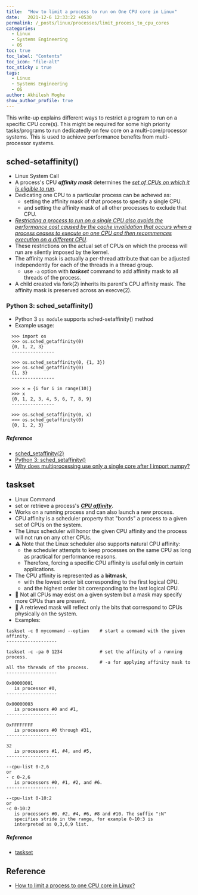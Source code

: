 ```yaml
---
title:  "How to limit a process to run on One CPU core in Linux"
date:   2021-12-6 12:33:22 +0530
permalink: /_posts/linux/processes/limit_process_to_cpu_cores
categories:
  - Linux
  - Systems Engineering
  - OS
toc: true
toc_label: "Contents"
toc_icon: "file-alt"
toc_sticky : true
tags:
  - Linux
  - Systems Engineering
  - OS
author: Akhilesh Moghe
show_author_profile: true
---
```


This write-up explains different ways to restrict a program to run on a specific CPU core(s). This might be required for some high priority tasks/programs to run dedicatedly on few core on a multi-core/processor systems. This is used to achieve performance benefits from multi-processor systems.

## sched-setaffinity()
  - Linux System Call
  - A process's CPU __*affinity mask*__ determines the *<u>set of CPUs on which it is eligible to run</u>*.
  - Dedicating one CPU to a particular process can be acheved as:
    - setting the affinity mask of that process to specify a single CPU.
    - and setting the affinity mask of all other processes to exclude that CPU.
  - *<u>Restricting a process to run on a single CPU also avoids the performance cost caused by the cache invalidation that occurs when a process ceases to execute on one CPU and then recommences execution on a different CPU</u>*.
  - These restrictions on the actual set of CPUs on which the process will run are silently imposed by the kernel.
  - The affinity mask is actually a per-thread attribute that can be adjusted independently for each of the threads in a thread group.
    - use `-a` option with __*taskset*__ command to add affinity mask to all threads of the process.
  - A child created via fork(2) inherits its parent's CPU affinity mask. The affinity mask is preserved across an execve(2).

### Python 3: sched_setaffinity()
  - Python 3 `os module` supports sched-setaffinity() method
  - Example usage:
  ```
    >>> import os
    >>> os.sched_getaffinity(0)
    {0, 1, 2, 3}
    ----------------

    >>> os.sched_setaffinity(0, {1, 3})
    >>> os.sched_getaffinity(0)
    {1, 3}
    ----------------

    >>> x = {i for i in range(10)}
    >>> x
    {0, 1, 2, 3, 4, 5, 6, 7, 8, 9}
    ----------------

    >>> os.sched_setaffinity(0, x)
    >>> os.sched_getaffinity(0)
    {0, 1, 2, 3}
  ```
  
##### Reference
  - [sched_setaffinity(2)](https://linux.die.net/man/2/sched_setaffinity)
  - [Python 3: sched_setaffinity()](https://docs.python.org/dev/library/os.html#os.sched_setaffinity)
  - [Why does multiprocessing use only a single core after I import numpy?](https://stackoverflow.com/questions/15639779/why-does-multiprocessing-use-only-a-single-core-after-i-import-numpy)

## taskset
  - Linux Command
  - set or retrieve a process's __*<u>CPU affinity*</u>__.
  - Works on a running process and can also launch a new process.
  - CPU affinity is a scheduler property that "bonds" a process to a given set of CPUs on the system.
  - The Linux scheduler will honor the given CPU affinity and the process will not run on any other CPUs.
  - :warning: Note that the Linux scheduler also supports natural CPU affinity:
    - the scheduler attempts to keep processes on the same CPU as long as practical for performance reasons.
    - Therefore, forcing a specific CPU affinity is useful only in certain applications.
  - The CPU affinity is represented as a __bitmask__,
    - with the lowest order bit corresponding to the first logical CPU.
    - and the highest order bit corresponding to the last logical CPU.
  - :memo: Not all CPUs may exist on a given system but a mask may specify more CPUs than are present.
  - :memo: A retrieved mask will reflect only the bits that correspond to CPUs physically on the system.
  - Examples:
  
  ```
  taskset -c 0 mycommand --option    # start a command with the given affinity.
  -------------------

  taskset -c -pa 0 1234              # set the affinity of a running process.
                                     # -a for applying affinity mask to all the threads of the process.
  -------------------

  0x00000001
     is processor #0,
  -------------------

  0x00000003
     is processors #0 and #1,
  -------------------

  0xFFFFFFFF
     is processors #0 through #31,
  -------------------

  32
     is processors #1, #4, and #5,
  -------------------

  --cpu-list 0-2,6
  or
  - c 0-2,6
     is processors #0, #1, #2, and #6.
  -------------------

  --cpu-list 0-10:2
  or
  -c 0-10:2
     is processors #0, #2, #4, #6, #8 and #10. The suffix ":N"
     specifies stride in the range, for example 0-10:3 is
     interpreted as 0,3,6,9 list.
  ```

##### Reference
  - [taskset](https://man7.org/linux/man-pages/man1/taskset.1.html)



## Reference
  - [How to limit a process to one CPU core in Linux?](https://unix.stackexchange.com/questions/23106/how-to-limit-a-process-to-one-cpu-core-in-linux)



  
